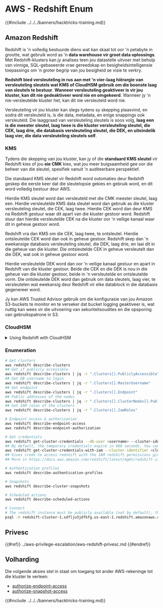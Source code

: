 # AWS - Redshift Enum

{{#include ../../../banners/hacktricks-training.md}}

## Amazon Redshift

Redshift is 'n volledig bestuurde diens wat kan skaal tot oor 'n petabyte in grootte, wat gebruik word as 'n **data warehouse vir groot data oplossings**. Met Redshift-klusters kan jy analises teen jou datastelle uitvoer met behulp van vinnige, SQL-gebaseerde vrae gereedskap en besigheidsintelligensie toepassings om 'n groter begrip van jou besigheid se visie te verkry.

**Redshift bied versleuteling in rus aan met 'n vier-laag hiërargie van versleuteling sleutels wat KMS of CloudHSM gebruik om die boonste laag van sleutels te bestuur**. **Wanneer versleuteling geaktiveer is vir jou kluster, kan dit nie gedeaktiveer word nie en omgekeerd**. Wanneer jy 'n nie-versleutelde kluster het, kan dit nie versleuteld word nie.

Versleuteling vir jou kluster kan slegs tydens sy skepping plaasvind, en sodra dit versleuteld is, is die data, metadata, en enige snappings ook versleuteld. Die laaggraad van versleuteling sleutels is soos volg, **laag een is die meester sleutel, laag twee is die kluster versleuteling sleutel, die CEK, laag drie, die databasis versleuteling sleutel, die DEK, en uiteindelik laag vier, die data versleuteling sleutels self**.

### KMS

Tydens die skepping van jou kluster, kan jy of die **standaard KMS sleutel** vir Redshift kies of jou **eie CMK** kies, wat jou meer buigsaamheid gee oor die beheer van die sleutel, spesifiek vanuit 'n auditeerbare perspektief.

Die standaard KMS sleutel vir Redshift word outomaties deur Redshift geskep die eerste keer dat die sleutelopsie gekies en gebruik word, en dit word volledig bestuur deur AWS.

Hierdie KMS sleutel word dan versleuteld met die CMK meester sleutel, laag een. Hierdie versleutelde KMS data sleutel word dan gebruik as die kluster versleuteling sleutel, die CEK, laag twee. Hierdie CEK word dan deur KMS na Redshift gestuur waar dit apart van die kluster gestoor word. Redshift stuur dan hierdie versleutelde CEK na die kluster oor 'n veilige kanaal waar dit in geheue gestoor word.

Redshift vra dan KMS om die CEK, laag twee, te ontsleutel. Hierdie ontsleutelde CEK word dan ook in geheue gestoor. Redshift skep dan 'n ewekansige databasis versleuteling sleutel, die DEK, laag drie, en laai dit in die geheue van die kluster. Die ontsleutelde CEK in geheue versleutelt dan die DEK, wat ook in geheue gestoor word.

Hierdie versleutelde DEK word dan oor 'n veilige kanaal gestuur en apart in Redshift van die kluster gestoor. Beide die CEK en die DEK is nou in die geheue van die kluster gestoor, beide in 'n versleutelde en ontsleutelde vorm. Die ontsleutelde DEK word dan gebruik om data sleutels, laag vier, te versleutelen wat ewekansig deur Redshift vir elke datablock in die databasis gegenereer word.

Jy kan AWS Trusted Advisor gebruik om die konfigurasie van jou Amazon S3-buckets te monitor en te verseker dat bucket logging geaktiveer is, wat nuttig kan wees vir die uitvoering van sekuriteitsoudites en die opsporing van gebruikspatrone in S3.

### CloudHSM

<details>

<summary>Using Redshift with CloudHSM</summary>

Wanneer jy met CloudHSM werk om jou versleuteling uit te voer, moet jy eers 'n vertroude verbinding tussen jou HSM-klient en Redshift opstel terwyl jy kliënt- en bedienersertifikate gebruik.

Hierdie verbinding is nodig om veilige kommunikasie te bied, wat toelaat dat versleuteling sleutels tussen jou HSM-klient en jou Redshift-klusters gestuur kan word. Met 'n ewekansig gegenereerde private en publieke sleutel paar, skep Redshift 'n publieke kliëntsertifikaat, wat versleuteld en deur Redshift gestoor word. Dit moet afgelaai en geregistreer word by jou HSM-klient, en aan die regte HSM-partisie toegeken word.

Jy moet dan Redshift konfigureer met die volgende besonderhede van jou HSM-klient: die HSM IP-adres, die HSM-partisie naam, die HSM-partisie wagwoord, en die publieke HSM bedienersertifikaat, wat deur CloudHSM met 'n interne meester sleutel versleuteld is. Sodra hierdie inligting verskaf is, sal Redshift bevestig en verifieer dat dit kan aansluit en toegang tot die ontwikkelingspartisie kan verkry.

As jou interne sekuriteitsbeleide of bestuurbeheer bepaal dat jy sleutelrotasie moet toepas, dan is dit moontlik met Redshift wat jou in staat stel om versleuteling sleutels vir versleutelde klusters te roteer, egter, jy moet bewus wees dat tydens die sleutelrotasie proses, dit 'n kluster vir 'n baie kort tydperk van tyd onbeskikbaar sal maak, en dit is dus die beste om sleutels slegs te roteer soos en wanneer jy dit nodig het, of as jy voel dat hulle moontlik gecompromitteer is.

Tydens die rotasie, sal Redshift die CEK vir jou kluster en vir enige rugsteun van daardie kluster roteer. Dit sal 'n DEK vir die kluster roteer, maar dit is nie moontlik om 'n DEK vir die snappings wat in S3 gestoor is en met die DEK versleuteld is, te roteer nie. Dit sal die kluster in 'n toestand van 'sleutels roteer' plaas totdat die proses voltooi is wanneer die status weer 'beskikbaar' sal wees.

</details>

### Enumeration
```bash
# Get clusters
aws redshift describe-clusters
## Get if publicly accessible
aws redshift describe-clusters | jq -r ".Clusters[].PubliclyAccessible"
## Get DB username to login
aws redshift describe-clusters | jq -r ".Clusters[].MasterUsername"
## Get endpoint
aws redshift describe-clusters | jq -r ".Clusters[].Endpoint"
## Public addresses of the nodes
aws redshift describe-clusters | jq -r ".Clusters[].ClusterNodes[].PublicIPAddress"
## Get IAM roles of the clusters
aws redshift describe-clusters | jq -r ".Clusters[].IamRoles"

# Endpoint access & authorization
aws redshift describe-endpoint-access
aws redshift describe-endpoint-authorization

# Get credentials
aws redshift get-cluster-credentials --db-user <username> --cluster-identifier <cluster-id>
## By default, the temporary credentials expire in 900 seconds. You can optionally specify a duration between 900 seconds (15 minutes) and 3600 seconds (60 minutes).
aws redshift get-cluster-credentials-with-iam --cluster-identifier <cluster-id>
## Gives creds to access redshift with the IAM redshift permissions given to the current AWS account
## More in https://docs.aws.amazon.com/redshift/latest/mgmt/redshift-iam-access-control-identity-based.html

# Authentication profiles
aws redshift describe-authentication-profiles

# Snapshots
aws redshift describe-cluster-snapshots

# Scheduled actions
aws redshift describe-scheduled-actions

# Connect
# The redshift instance must be publicly available (not by default), the sg need to allow inbounds connections to the port and you need creds
psql -h redshift-cluster-1.sdflju3jdfkfg.us-east-1.redshift.amazonaws.com -U admin -d dev -p 5439
```
## Privesc

{{#ref}}
../aws-privilege-escalation/aws-redshift-privesc.md
{{#endref}}

## Volharding

Die volgende aksies stel in staat om toegang tot ander AWS-rekeninge tot die kluster te verleen:

- [authorize-endpoint-access](https://docs.aws.amazon.com/cli/latest/reference/redshift/authorize-endpoint-access.html)
- [authorize-snapshot-access](https://docs.aws.amazon.com/cli/latest/reference/redshift/authorize-snapshot-access.html)

{{#include ../../../banners/hacktricks-training.md}}
